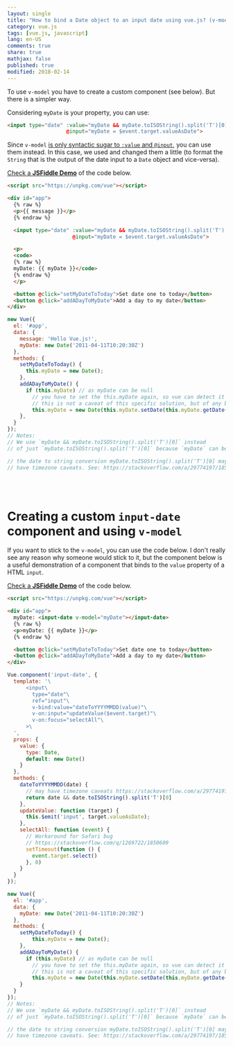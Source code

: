 ```yaml
---
layout: single
title: "How to bind a Date object to an input date using vue.js? (v-model doesn't work)"
category: vue.js
tags: [vue.js, javascript]
lang: en-US
comments: true
share: true
mathjax: false
published: true
modified: 2018-02-14
---
```


To use `v-model` you have to create a custom component (see below). But there is a simpler way.

Considering `myDate` is your property, you can use:

```html
<input type="date" :value="myDate && myDate.toISOString().split('T')[0]"
                   @input="myDate = $event.target.valueAsDate">
```

<!-- more -->

Since `v-model` [is only syntactic sugar to `:value` and `@input`][1], you can use them instead. In this case, we used and changed them a little (to format the `String` that is the output of the date input to a `Date` object and vice-versa).

[Check a **JSFiddle Demo**](https://jsfiddle.net/acdcjunior/r3cjf4x5/3/) of the code below.

```html
<script src="https://unpkg.com/vue"></script>

<div id="app">
  {% raw %}
  <p>{{ message }}</p>
  {% endraw %}

  <input type="date" :value="myDate && myDate.toISOString().split('T')[0]"
                     @input="myDate = $event.target.valueAsDate">

  <p>
  <code>
  {% raw %}
  myDate: {{ myDate }}</code>
  {% endraw %}
  </p>

  <button @click="setMyDateToToday">Set date one to today</button>
  <button @click="addADayToMyDate">Add a day to my date</button>
</div>
```

```javascript
new Vue({
  el: '#app',
  data: {
    message: 'Hello Vue.js!',
    myDate: new Date('2011-04-11T10:20:30Z')
  },
  methods: {
    setMyDateToToday() {
      this.myDate = new Date();
    },
    addADayToMyDate() {
      if (this.myDate) // as myDate can be null
        // you have to set the this.myDate again, so vue can detect it changed
        // this is not a caveat of this specific solution, but of any binding of dates
        this.myDate = new Date(this.myDate.setDate(this.myDate.getDate() + 1));
    },
  }
});
// Notes:
// We use `myDate && myDate.toISOString().split('T')[0]` instead
// of just `myDate.toISOString().split('T')[0]` because `myDate` can be null.

// the date to string conversion myDate.toISOString().split('T')[0] may
// have timezone caveats. See: https://stackoverflow.com/a/29774197/1850609
```

<br><br>

# Creating a custom `input-date` component and using `v-model`

If you want to stick to the `v-model`, you can use the code below. I don't really see any reason why someone would stick to it, but the component below is a useful demonstration of a component that binds to the `value` property of a HTML `input`.

[Check a **JSFiddle Demo**](https://jsfiddle.net/acdcjunior/0Laa8xv7/1/) of the code below.

```html
<script src="https://unpkg.com/vue"></script>

<div id="app">
  myDate: <input-date v-model="myDate"></input-date>
  {% raw %}
  <p>myDate: {{ myDate }}</p>
  {% endraw %}

  <button @click="setMyDateToToday">Set date one to today</button>
  <button @click="addADayToMyDate">Add a day to my date</button>
</div>
```

```javascript
Vue.component('input-date', {
  template: '\
      <input\
        type="date"\
        ref="input"\
        v-bind:value="dateToYYYYMMDD(value)"\
        v-on:input="updateValue($event.target)"\
        v-on:focus="selectAll"\
      >\
  ',
  props: {
    value: {
      type: Date,
      default: new Date()
    }
  },
  methods: {
    dateToYYYYMMDD(date) {
      // may have timezone caveats https://stackoverflow.com/a/29774197/1850609
      return date && date.toISOString().split('T')[0]
    },
    updateValue: function (target) {
      this.$emit('input', target.valueAsDate);
    },
    selectAll: function (event) {
      // Workaround for Safari bug
      // https://stackoverflow.com/q/1269722/1850609
      setTimeout(function () {
      	event.target.select()
      }, 0)
    }
  }
});

new Vue({
  el: '#app',
  data: {
    myDate: new Date('2011-04-11T10:20:30Z')
  },
  methods: {
    setMyDateToToday() {
    	this.myDate = new Date();
    },
    addADayToMyDate() {
      if (this.myDate) // as myDate can be null
        // you have to set the this.myDate again, so vue can detect it changed
        // this is not a caveat of this specific solution, but of any binding of dates
        this.myDate = new Date(this.myDate.setDate(this.myDate.getDate() + 1));
    }
  }
});
// Notes:
// We use `myDate && myDate.toISOString().split('T')[0]` instead
// of just `myDate.toISOString().split('T')[0]` because `myDate` can be null.

// the date to string conversion myDate.toISOString().split('T')[0] may
// have timezone caveats. See: https://stackoverflow.com/a/29774197/1850609
```


  [1]: https://vuejs.org/v2/guide/components.html#Form-Input-Components-using-Custom-Events
